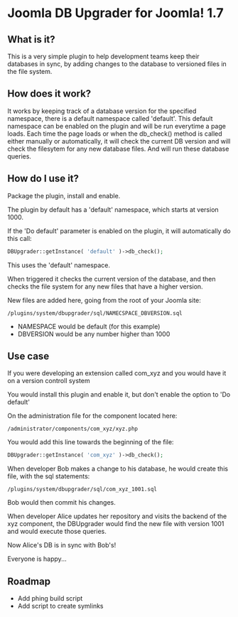 Joomla DB Upgrader for Joomla! 1.7
================================

What is it?
---------------------------------------
This is a very simple plugin to help development teams keep their databases in sync, by adding changes to the database to versioned files in the file system.

How does it work?
---------------------------------
It works by keeping track of a database version for the specified namespace, there is a default namespace called 'default'. This default namespace can be enabled on the plugin and will be run everytime a page loads.
Each time the page loads or when the db_check() method is called either manually or automatically, it will check the current DB version and will check the filesytem for any new database files. And will run these database queries.

How do I use it?
-----------------------------
Package the plugin, install and enable.

The plugin by default has a 'default' namespace, which starts at version 1000.

If the 'Do default' parameter is enabled on the plugin, it will automatically do this call:

```php
DBUpgrader::getInstance( 'default' )->db_check();
```

This uses the 'default' namespace.

When triggered it checks the current version of the database, and then checks the file system for any new files that have a higher version.

New files are added here, going from the root of your Joomla site:

```
/plugins/system/dbupgrader/sql/NAMECSPACE_DBVERSION.sql
```

- NAMESPACE would be default (for this example)
- DBVERSION would be any number higher than 1000

Use case
-----------------------------
If you were developing an extension called com_xyz and you would have it on a version controll system

You would install this plugin and enable it, but don't enable the option to 'Do default'

On the administration file for the component located here:

```
/administrator/components/com_xyz/xyz.php
```

You would add this line towards the beginning of the file:

```php
DBUpgrader::getInstance( 'com_xyz' )->db_check();
```
When developer Bob makes a change to his database, he would create this file, with the sql statements:

```
/plugins/system/dbupgrader/sql/com_xyz_1001.sql
```

Bob would then commit his changes.

When developer Alice updates her repository and visits the backend of the xyz component, the DBUpgrader would find the new file with version 1001 and would execute those queries.

Now Alice's DB is in sync with Bob's!

Everyone is happy...

Roadmap
-----------------------------
- Add phing build script
- Add script to create symlinks


